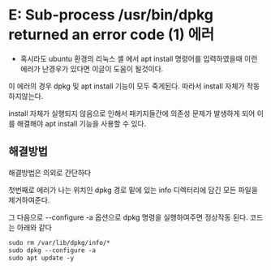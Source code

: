 # E: Sub-process /usr/bin/dpkg returned an error code (1) 에러

* 혹시라도 ubuntu 환경의 리눅스 셸 에서 apt install 명령어를 입력하였을때 이런 에러가 난경우가 있다면 이글이 도움이 될것이다.

이 에러의 경우 dpkg 및 apt install 기능이 모두 죽게된다. 따라서 install 자체가 작동하지않는다.

install 자체가 실행되지 않음으로 인해서 패키지들간에 의존성 문제가 발생하게 되어 이를 해결해야 apt install 기능을 사용할 수 있다.


## 해결방법

해결방법은 의외로 간단하다

첫번째로 에러가 나는 위치인 dpkg 경로 밑에 있는 info 디렉터리에 담긴 모든 파일을 제거하여준다.

그 다음으로 --configure -a 옵션으로 dpkg 명령을 실행하여주면 정상작동 된다. 코드는 아래와 같다


```markdown
sudo rm /var/lib/dpkg/info/*
sudo dpkg --configure -a
sudo apt update -y
```
